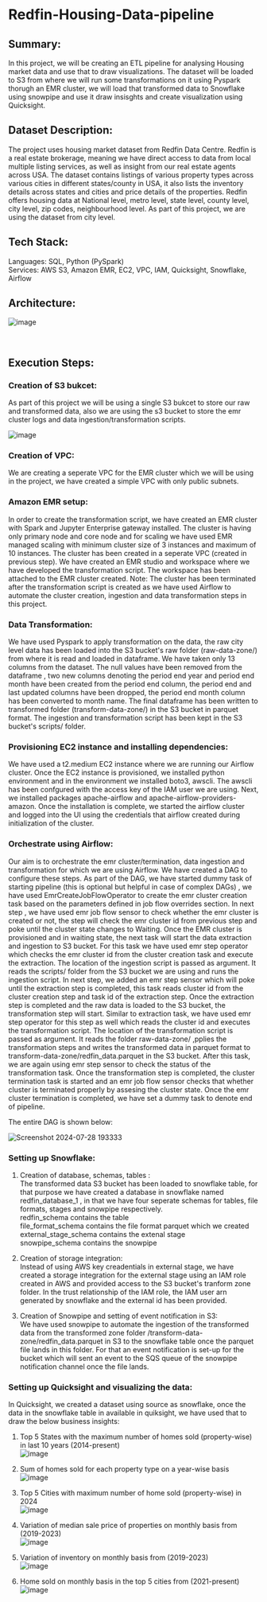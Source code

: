 # Redfin-Housing-Data-pipeline

## Summary: <br>
In this project, we will be creating an ETL pipeline for analysing Housing market data and use that to draw visualizations. The dataset will be loaded to S3 from where we will run some transformations on it using Pyspark thorugh an EMR cluster, we will load that transformed data to Snowflake using snowpipe and use it draw insisghts and create visualization using Quicksight.


## Dataset Description: <br>
The project uses housing market dataset from Redfin Data Centre. Redfin is a real estate brokerage, meaning we have direct access to data from local multiple listing services, as well as insight from our real estate agents across USA. The dataset contains listings of various property types across various cities in different states/county in USA, it also lists the inventory details across states and cities and price details of the properties. Redfin offers housing data at National level, metro level, state level, county level, city level, zip codes, neighbourhood level. As part of this project, we are using the dataset from city level.
<br>

## Tech Stack: <br>
Languages: SQL, Python (PySpark) <br>
Services: AWS S3, Amazon EMR, EC2, VPC, IAM, Quicksight, Snowflake, Airflow <br>

## Architecture: <br>

![image](https://github.com/user-attachments/assets/cfbb3d31-e68d-43a9-8840-09c9d565cf7a)

<br>

## Execution Steps: <br>

### Creation of S3 bukcet: <br>
As part of this project we will be using a single S3 bukcet to store our raw and transformed data, also we are using the s3 bucket to store the emr cluster logs and data ingestion/transformation scripts. 

![image](https://github.com/user-attachments/assets/2350ee1a-dd76-4349-a6d3-50cd900db445) <br>

### Creation of VPC: <br>
We are creating a seperate VPC for the EMR cluster which we will be using in the project, we have created a simple VPC with only public subnets. <br>

### Amazon EMR setup: <br>
In order to create the transformation script, we have created an EMR cluster with Spark and Jupyter Enterprise gateway installed. The cluster is having only primary node and core node and for scaling we have used EMR managed scaling with minimum cluster size of 3 instances and maximum of 10 instances. The cluster has been created in a seperate VPC (created in previous step).
We have created an EMR studio and workspace where we have developed the transformation script. The workspace has been attached to the EMR cluster created. 
Note: The cluster has been terminated after the transformation script is created as we have used Airflow to automate the cluster creation, ingestion and data transformation steps in this project. <br>

### Data Transformation: <br>
We have used Pyspark to apply transformation on the data, the raw city level data has been loaded into the S3 bucket's raw folder (raw-data-zone/) from where it is read and loaded in dataframe. We have taken only 13 columns from the dataset. The null values have been removed from the dataframe , two new columns denoting the period end year and period end month have been created from the period end column, the period end and last updated columns have been dropped, the period end month column has been converted to month name. The final dataframe has been written to transformed folder (transform-data-zone/) in the S3 bucket in parquet format. The ingestion and transformation script has been kept in the S3 bucket's scripts/ folder. <br>

### Provisioning EC2 instance and installing dependencies: <br>
We have used a t2.medium EC2 instance where we are running our Airflow cluster. Once the EC2 instance is provisioned, we installed python environment and in the environment we installed boto3, awscli. The awscli has been confgured with the access key of the IAM user we are using. Next, we installed packages apache-airflow and apache-airflow-providers-amazon. Once the installation is complete, we started the airflow cluster and logged into the UI using the credentials that airflow created during initialization of the cluster. <br>

### Orchestrate using Airflow: <br>
Our aim is to orchestrate the emr cluster/termination, data ingestion and transformation for which we are using Airflow. We have created a DAG to configure these steps. As part of the DAG, we have started dummy task of starting pipeline (this is optional but helpful in case of complex DAGs) , we have used EmrCreateJobFlowOperator to create the emr cluster creation task based on the parameters defined in job flow overrides section. In next step , we have used emr job flow sensor to check whether the emr cluster is created or not, the step will check the emr cluster id from previous step and poke until the cluster state changes to Waiting. Once the EMR cluster is provisioned and in waiting state, the next task will start the data extraction and ingestion to S3 bucket. For this task we have used emr step operator which checks the emr cluster id from the cluster creation task and execute the extraction. The location of the ingestion script is passed as argument. It reads the scripts/ folder from the S3 bucket we are using and runs the ingestion script. In next step, we added an emr step sensor which will poke until the extraction step is completed, this task reads cluster id from the cluster creation step and task id of the extraction step. Once the extraction step is completed and the raw data is loaded to the S3 bucket, the transformation step will start. Similar to extraction task, we have used emr step operator for this step as well which reads the cluster id and executes the transformation script. The location of the transformation script is passed as argument. It reads the folder raw-data-zone/ ,pplies the transformation steps and writes the transformed data in parquet format to transform-data-zone/redfin_data.parquet in the S3 bucket. After this task, we are again using emr step sensor to check the status of the transformation task. Once the transformation step is completed, the cluster termination task is started and an emr job flow sensor checks that whether cluster is terminated properly by assesing the cluster state. Once the emr cluster termination is completed, we have set a dummy task to denote end of pipeline. <br>

The entire DAG is shown below: <br>

![Screenshot 2024-07-28 193333](https://github.com/user-attachments/assets/df3c1235-3be4-46ad-85d0-12b20a946266) <br>

### Setting up Snowflake: <br>

1. Creation of database, schemas, tables : <br>
The transformed data S3 bucket has been loaded to snowflake table, for that purpose we have created a database in snowflake named redfin_database_1 , in that we have four seperate schemas for tables, file formats, stages and snowpipe respectively. <br>
redfin_schema contains the table <br>
file_format_schema contains the file format parquet which we created <br>
external_stage_schema contains the extenal stage <br>
snowpipe_schema contains the snowpipe <br>

2. Creation of storage integration: <br>
Instead of using AWS key creadentials in external stage, we have created a storage integration for the external stage using an IAM role created in AWS and provided access to the S3 bucket's tranform zone folder. In the trust relationship of the IAM role, the IAM user arn generated by snowflake and the external id has been provided. <br>

3. Creation of Snowpipe and setting of event notification in S3: <br>
We have used snowpipe to automate the ingestion of the transformed data from the transformed zone folder /transform-data-zone/redfin_data.parquet in S3 to the snowflake table once the parquet file lands in this folder. For that an event notification is set-up for the bucket which will sent an event to the SQS queue of the snowpipe notification channel once the file lands.

### Setting up Quicksight and visualizing the data: <br>

In Quicksight, we created a dataset using source as snowflake, once the data in the snowflake table in available in quiksight, we have used that to draw the below business insights: 

1. Top 5 States with the maximum number of homes sold (property-wise) in last 10 years (2014-present) <br>
![image](https://github.com/user-attachments/assets/5d9f4464-9470-4f6e-b87f-406714edadd2)

2. Sum of homes sold for each property type on a year-wise basis <br>
![image](https://github.com/user-attachments/assets/94496191-ede1-4452-8822-a1570264ab88)

3. Top 5 Cities with maximum number of home sold (property-wise) in 2024 <br>
![image](https://github.com/user-attachments/assets/b04e4996-3004-4f6c-9bd6-bb3de4414c23)

4. Variation of median sale price of properties on monthly basis from (2019-2023)<br>
![image](https://github.com/user-attachments/assets/aec1e495-e79f-48a9-b9df-74f968023c90)

5. Variation of inventory on monthly basis from (2019-2023)<br>
![image](https://github.com/user-attachments/assets/454bb03e-b97f-4026-93a3-3f7e603c8573)

6. Home sold on monthly basis in the top 5 cities from (2021-present) <br>
![image](https://github.com/user-attachments/assets/a5b95665-d146-4886-b994-e74ef008fcee)

























